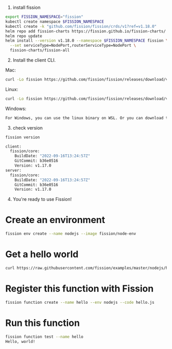 1. install fission
```Bash
export FISSION_NAMESPACE="fission"
kubectl create namespace $FISSION_NAMESPACE
kubectl create -k "github.com/fission/fission/crds/v1?ref=v1.18.0"
helm repo add fission-charts https://fission.github.io/fission-charts/
helm repo update
helm install --version v1.18.0 --namespace $FISSION_NAMESPACE fission \
  --set serviceType=NodePort,routerServiceType=NodePort \
  fission-charts/fission-all
```
2. Install the client CLI.

Mac:
```Bash
curl -Lo fission https://github.com/fission/fission/releases/download/v1.18.0/fission-v1.18.0-darwin-amd64 && chmod +x fission && sudo mv fission /usr/local/bin/
```

Linux:
```Bash
curl -Lo fission https://github.com/fission/fission/releases/download/v1.18.0/fission-v1.18.0-linux-amd64 && chmod +x fission && sudo mv fission /usr/local/bin/
```

Windows:
```Bash
For Windows, you can use the linux binary on WSL. Or you can download this windows executable: https://github.com/fission/fission/releases/download/v1.18.0/fission-v1.18.0-windows-amd64.exe
```

3. check version
```Bash
fission version
```
```Bash
client:
  fission/core:
    BuildDate: "2022-09-16T13:24:57Z"
    GitCommit: b36e0516
    Version: v1.17.0
server:
  fission/core:
    BuildDate: "2022-09-16T13:24:57Z"
    GitCommit: b36e0516
    Version: v1.17.0
```

4. You're ready to use Fission!

# Create an environment
```Bash
fission env create --name nodejs --image fission/node-env
```

# Get a hello world
```Bash
curl https://raw.githubusercontent.com/fission/examples/master/nodejs/hello.js > hello.js
```

# Register this function with Fission
```Bash
fission function create --name hello --env nodejs --code hello.js
```

# Run this function
```Bash
fission function test --name hello
Hello, world!
```
